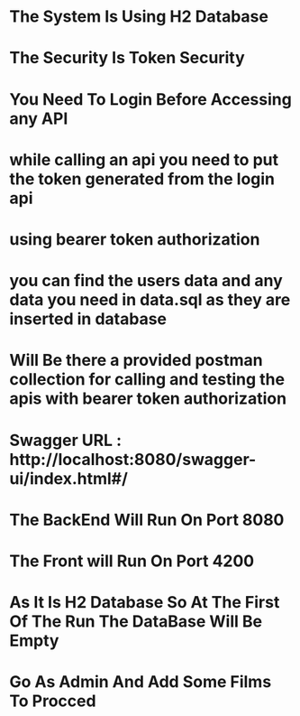 # The System Is Using H2 Database
# The Security Is Token Security 
# You Need To Login Before Accessing any API 
# while calling an api you need to put the token generated from the login api
# using bearer token authorization 
# you can find the users data and any data you need in data.sql as they are inserted in database
# Will Be there a provided postman collection for calling and testing the apis with bearer token authorization 
# Swagger URL : http://localhost:8080/swagger-ui/index.html#/
# The BackEnd Will Run On Port 8080 
# The Front will Run On Port 4200
# As It Is H2 Database So At The First Of The Run The DataBase Will Be Empty 
# Go As Admin And Add Some Films To Procced